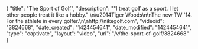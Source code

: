 {
    "title": "The Sport of Golf",
    "description": "\"I treat golf as a sport. I let other people treat it like a hobby.\" \n\u2014Tiger Woods\n\nThe new TW '14. For the athlete in every golfer.\n\nhttp:\/\/nikegolf.com",
    "videoid": "3824668",
    "date_created": "1424454641",
    "date_modified": "1424454641",
    "type": "captivate",
    "layout": "video",
    "url": "\/v\/the-sport-of-golf\/3824668"
}